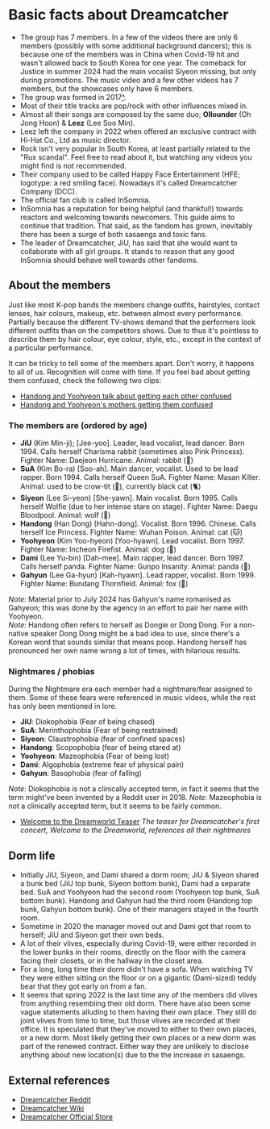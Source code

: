 # Basic facts about Dreamcatcher

* The group has 7 members. In a few of the videos there are only 6 members (possibly with some additional background dancers); this is because one of the members was in China when Covid-19 hit and wasn't allowed back to South Korea for one year.
  The comeback for Justice in summer 2024 had the main vocalist Siyeon missing, but only during promotions. The music video and a few other videos has 7 members, but the showcases only have 6 members.
* The group was formed in 2017[^](A_brief_history_of_Minx.md).
* Most of their title tracks are pop/rock with other influences mixed in.
* Almost all their songs are composed by the same duo; **Ollounder** (Oh Jong Hoon) & **Leez** (Lee Soo Min).
* Leez left the company in 2022 when offered an exclusive contract with Hi-Hat Co., Ltd as music director.
* Rock isn't very popular in South Korea, at least partially related to the "Rux scandal". Feel free to read about it, but watching any videos you might find is not recommended.
* Their company used to be called Happy Face Entertainment (HFE; logotype: a red smiling face). Nowadays it's called Dreamcatcher Company (DCC).
* The official fan club is called InSomnia.
* InSomnia has a reputation for being helpful (and thankful!) towards reactors and welcoming towards newcomers. This guide aims to continue that tradition.
  That said, as the fandom has grown, inevitably there has been a surge of both sasaengs and toxic fans.
* The leader of Dreamcatcher, JiU, has said that she would want to collaborate with all girl groups. It stands to reason that any good InSomnia should behave well towards other fandoms.

## About the members

Just like most K-pop bands the members change outfits, hairstyles,
contact lenses, hair colours, makeup, etc. between almost every performance.
Partially because the different TV-shows demand that the performers
look different outfits than on the competitors shows.
Due to thus it's pointless to describe them by hair colour, eye colour, style, etc.,
except in the context of a particular performance.

It can be tricky to tell some of the members apart. Don't worry, it happens to all of us.
Recognition will come with time. If you feel bad about getting them confused,
check the following two clips:

* [Handong and Yoohyeon talk about getting each other confused](https://www.youtube.com/watch?v=40tu1RAiqEo)
* [Handong and Yoohyeon's mothers getting them confused](https://www.youtube.com/watch?v=a4ZDDuo7EMk)

### The members are (ordered by age)

* **JiU** (Kim Min-ji); [Jee-yoo]. Leader, lead vocalist, lead dancer. Born 1994. Calls herself Charisma rabbit (sometimes also Pink Princess). Fighter Name: Daejeon Hurricane. Animal: rabbit (🐰)
* **SuA** (Kim Bo-ra) [Soo-ah]. Main dancer, vocalist. Used to be lead rapper. Born 1994. Calls herself Queen SuA. Fighter Name: Masan Killer. Animal: used to be crow-tit (🐥), currently black cat (🐈)
* **Siyeon** (Lee Si-yeon) [She-yawn]. Main vocalist. Born 1995. Calls herself Wolfie (due to her intense stare on stage). Fighter Name: Daegu Bloodpool. Animal: wolf (🐺)
* **Handong** (Han Dong) [Hahn-dong]. Vocalist. Born 1996. Chinese. Calls herself Ice Princess. Fighter Name: Wuhan Poison. Animal: cat (🐱)
* **Yoohyeon** (Kim Yoo-hyeon) [Yoo-hyawn]. Lead vocalist. Born 1997. Fighter Name: Incheon Firefist. Animal: dog (🐶)
* **Dami** (Lee Yu-bin) [Dah-mee]. Main rapper, lead dancer. Born 1997. Calls herself panda. Fighter Name: Gunpo Insanity. Animal: panda (🐼)
* **Gahyun** (Lee Ga-hyun) [Kah-hyawn]. Lead rapper, vocalist. Born 1999. Fighter Name: Bundang Thornfield. Animal: fox (🦊)

*Note:* Material prior to July 2024 has Gahyun\'s name romanised as Gahyeon; this was done by the agency in an effort to pair her name with Yoohyeon.  
*Note:* Handong often refers to herself as Dongie or Dong Dong. For a non-native speaker Dong Dong might be a bad idea to use, since there's a Korean
word that sounds similar that means poop. Handong herself has pronounced her own name wrong a lot of times, with hilarious results.

### Nightmares / phobias

During the Nightmare era each member had a nightmare/fear assigned to them. Some of these fears were referenced in music videos,
while the rest has only been mentioned in lore.

* **JiU**: Diokophobia (Fear of being chased)
* **SuA**: Merinthophobia (Fear of being restrained)
* **Siyeon**: Claustrophobia (fear of confined spaces)
* **Handong**: Scopophobia (fear of being stared at)
* **Yoohyeon**: Mazeophobia (Fear of being lost)
* **Dami**: Algophobia (extreme fear of physical pain)
* **Gahyun**: Basophobia (fear of falling)

*Note*: Diokophobia is not a clinically accepted term, in fact it seems that the term might've been invented by a Reddit user in 2018.
*Note*: Mazeophobia is not a clinically accepted term, but it seems to be fairly common.

* [Welcome to the Dreamworld Teaser](https://www.youtube.com/watch?v=69Vil66srSU) *The teaser for Dreamcatcher's first concert, Welcome to the Dreamworld, references all their nightmares*


## Dorm life

* Initially JiU, Siyeon, and Dami shared a dorm room; JiU & Siyeon shared a bunk bed (JiU top bunk, Siyeon bottom bunk), Dami had a separate bed.
  SuA and Yoohyeon had the second room (Yoohyeon top bunk, SuA bottom bunk). Handong and Gahyun had the third room (Handong top bunk, Gahyun bottom bunk). One of their managers stayed in the fourth room.
* Sometime in 2020 the manager moved out and Dami got that room to herself; JiU and Siyeon got their own beds.
* A lot of their vlives, especially during Covid-19, were either recorded in the lower bunks in their rooms, directly on the floor with the camera facing their closets, or in the hallway in the closet area.
* For a long, long time their dorm didn't have a sofa. When watching TV they were either sitting on the floor or on a gigantic (Dami-sized) teddy bear that they got early on from a fan.
* It seems that spring 2022 is the last time any of the members did vlives from anything resembling their old dorm. There have also been some vague statements alluding to them having their own place.
  They still do joint vlives from time to time, but those vlives are recorded at their office. It is speculated that they've moved to either to their own places,
  or a new dorm. Most likely getting their own places or a new dorm was part of the renewed contract. Either way they are unlikely to disclose anything about new location(s) due to the the increase in sasaengs.

## External references

* [Dreamcatcher Reddit](https://www.reddit.com/r/dreamcatcher/)
* [Dreamcatcher Wiki](https://dreamcatcher.fandom.com/wiki/Home)
* [Dreamcatcher Official Store](https://dreamcatcher.kr/)
